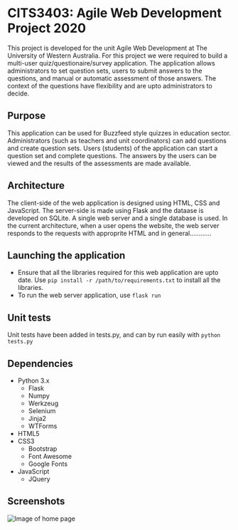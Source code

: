 # CITS3403: Agile Web Development Project 2020

This project is developed for the unit Agile Web Development at The University of Western Australia. For this project we were required to build a multi-user quiz/questionaire/survey application. The application allows administrators to set question sets, users to submit answers to the questions, and manual or automatic assessment of those answers. The context of the questions have flexibility and are upto administrators to decide.

## Purpose

This application can be used for Buzzfeed style quizzes in education sector. Administrators (such as teachers and unit coordinators) can add questions and create question sets. Users (students) of the application can start a question set and complete questions. The answers by the users can be viewed and the results of the assessments are made available.

## Architecture

The client-side of the web application is designed using HTML, CSS and JavaScript. The server-side is made using Flask and the dataase is developed on SQLite. A single web server and a single database is used. In the current architecture, when a user opens the website, the web server responds to the requests with approprite HTML and in general............


## Launching the application

- Ensure that all the libraries required for this web application are upto date. Use ```pip install -r /path/to/requirements.txt``` to install all the libraries.
- To run the web server application, use ```flask run```

## Unit tests

Unit tests have been added in tests.py, and can by run easily with ```python tests.py```

## Dependencies

- Python 3.x
  - Flask
  - Numpy
  - Werkzeug
  - Selenium
  - Jinja2
  - WTForms
- HTML5
- CSS3
  - Bootstrap 
  - Font Awesome
  - Google Fonts
- JavaScript
  - JQuery


## Screenshots

![Image of home page](https://github.com/quasarswastik/CITS3403_Project-2/blob/master/HomePage.png)
